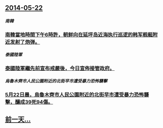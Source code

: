 ## [2014-05-22](/zh/news/2014/05/22/index.md)

##### 南韓
### [南韓當地時間下午6時許，朝鲜向在延坪岛近海执行巡逻的韩军舰艇附近发射了炮弹。](/zh/news/2014/05/22/南韓當地時間下午6時許-朝鲜向在延坪岛近海执行巡逻的韩军舰艇附近发射了炮弹.md)
##### 泰國陸軍
### [泰國陸軍繼先前宣布戒嚴後，今日宣佈接管政府。 ](/zh/news/2014/05/22/泰國陸軍繼先前宣布戒嚴後-今日宣佈接管政府.md)
##### 烏魯木齊市人民公園附近的北街早市遭受暴力恐怖襲擊
### [5月22日晨，烏魯木齊市人民公園附近的北街早市遭受暴力恐怖襲擊，釀成39死94傷。](/zh/news/2014/05/22/5月22日晨-烏魯木齊市人民公園附近的北街早市遭受暴力恐怖襲擊-釀成39死94傷.md)
## [前一天...](/zh/news/2014/05/21/index.md)

